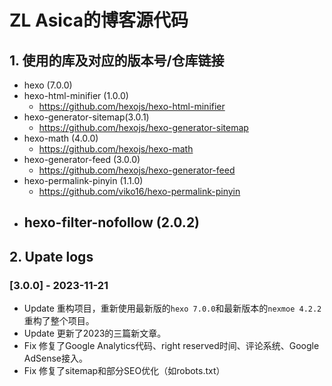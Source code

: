 # ZL Asica的博客源代码

## 1. 使用的库及对应的版本号/仓库链接
- hexo (7.0.0)
- hexo-html-minifier (1.0.0)
	- https://github.com/hexojs/hexo-html-minifier
- hexo-generator-sitemap(3.0.1)
	- https://github.com/hexojs/hexo-generator-sitemap
- hexo-math (4.0.0)
	- https://github.com/hexojs/hexo-math
- hexo-generator-feed (3.0.0)
	- https://github.com/hexojs/hexo-generator-feed
- hexo-permalink-pinyin (1.1.0)
	- https://github.com/viko16/hexo-permalink-pinyin
- hexo-filter-nofollow (2.0.2)
	- 

## 2. Upate logs

### [3.0.0] - 2023-11-21

- Update	重构项目，重新使用最新版的`hexo 7.0.0`和最新版本的`nexmoe 4.2.2`重构了整个项目。
- Update	更新了2023的三篇新文章。
- Fix		修复了Google Analytics代码、right reserved时间、评论系统、Google AdSense接入。
- Fix		修复了sitemap和部分SEO优化（如robots.txt）